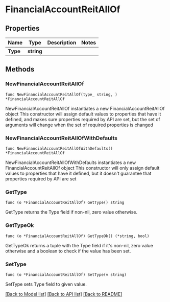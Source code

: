 # FinancialAccountReitAllOf

## Properties

Name | Type | Description | Notes
------------ | ------------- | ------------- | -------------
**Type** | **string** |  | 

## Methods

### NewFinancialAccountReitAllOf

`func NewFinancialAccountReitAllOf(type_ string, ) *FinancialAccountReitAllOf`

NewFinancialAccountReitAllOf instantiates a new FinancialAccountReitAllOf object
This constructor will assign default values to properties that have it defined,
and makes sure properties required by API are set, but the set of arguments
will change when the set of required properties is changed

### NewFinancialAccountReitAllOfWithDefaults

`func NewFinancialAccountReitAllOfWithDefaults() *FinancialAccountReitAllOf`

NewFinancialAccountReitAllOfWithDefaults instantiates a new FinancialAccountReitAllOf object
This constructor will only assign default values to properties that have it defined,
but it doesn't guarantee that properties required by API are set

### GetType

`func (o *FinancialAccountReitAllOf) GetType() string`

GetType returns the Type field if non-nil, zero value otherwise.

### GetTypeOk

`func (o *FinancialAccountReitAllOf) GetTypeOk() (*string, bool)`

GetTypeOk returns a tuple with the Type field if it's non-nil, zero value otherwise
and a boolean to check if the value has been set.

### SetType

`func (o *FinancialAccountReitAllOf) SetType(v string)`

SetType sets Type field to given value.



[[Back to Model list]](../README.md#documentation-for-models) [[Back to API list]](../README.md#documentation-for-api-endpoints) [[Back to README]](../README.md)


